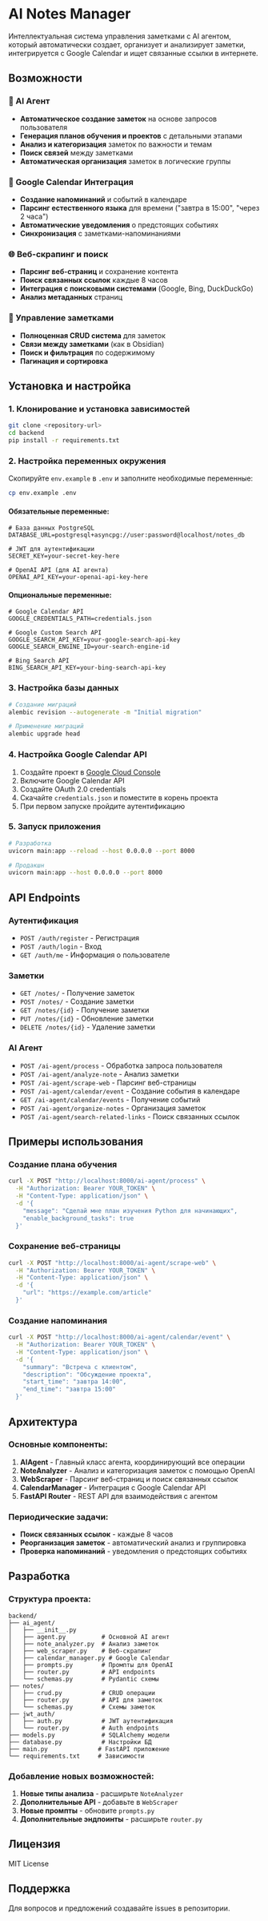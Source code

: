 # AI Notes Manager

Интеллектуальная система управления заметками с AI агентом, который автоматически создает, организует и анализирует заметки, интегрируется с Google Calendar и ищет связанные ссылки в интернете.

## Возможности

### 🤖 AI Агент

- **Автоматическое создание заметок** на основе запросов пользователя
- **Генерация планов обучения и проектов** с детальными этапами
- **Анализ и категоризация** заметок по важности и темам
- **Поиск связей** между заметками
- **Автоматическая организация** заметок в логические группы

### 📅 Google Calendar Интеграция

- **Создание напоминаний** и событий в календаре
- **Парсинг естественного языка** для времени ("завтра в 15:00", "через 2 часа")
- **Автоматические уведомления** о предстоящих событиях
- **Синхронизация** с заметками-напоминаниями

### 🌐 Веб-скрапинг и поиск

- **Парсинг веб-страниц** и сохранение контента
- **Поиск связанных ссылок** каждые 8 часов
- **Интеграция с поисковыми системами** (Google, Bing, DuckDuckGo)
- **Анализ метаданных** страниц

### 📝 Управление заметками

- **Полноценная CRUD система** для заметок
- **Связи между заметками** (как в Obsidian)
- **Поиск и фильтрация** по содержимому
- **Пагинация и сортировка**

## Установка и настройка

### 1. Клонирование и установка зависимостей

```bash
git clone <repository-url>
cd backend
pip install -r requirements.txt
```

### 2. Настройка переменных окружения

Скопируйте `env.example` в `.env` и заполните необходимые переменные:

```bash
cp env.example .env
```

#### Обязательные переменные:

```env
# База данных PostgreSQL
DATABASE_URL=postgresql+asyncpg://user:password@localhost/notes_db

# JWT для аутентификации
SECRET_KEY=your-secret-key-here

# OpenAI API (для AI агента)
OPENAI_API_KEY=your-openai-api-key-here
```

#### Опциональные переменные:

```env
# Google Calendar API
GOOGLE_CREDENTIALS_PATH=credentials.json

# Google Custom Search API
GOOGLE_SEARCH_API_KEY=your-google-search-api-key
GOOGLE_SEARCH_ENGINE_ID=your-search-engine-id

# Bing Search API
BING_SEARCH_API_KEY=your-bing-search-api-key
```

### 3. Настройка базы данных

```bash
# Создание миграций
alembic revision --autogenerate -m "Initial migration"

# Применение миграций
alembic upgrade head
```

### 4. Настройка Google Calendar API

1. Создайте проект в [Google Cloud Console](https://console.cloud.google.com/)
2. Включите Google Calendar API
3. Создайте OAuth 2.0 credentials
4. Скачайте `credentials.json` и поместите в корень проекта
5. При первом запуске пройдите аутентификацию

### 5. Запуск приложения

```bash
# Разработка
uvicorn main:app --reload --host 0.0.0.0 --port 8000

# Продакшн
uvicorn main:app --host 0.0.0.0 --port 8000
```

## API Endpoints

### Аутентификация

- `POST /auth/register` - Регистрация
- `POST /auth/login` - Вход
- `GET /auth/me` - Информация о пользователе

### Заметки

- `GET /notes/` - Получение заметок
- `POST /notes/` - Создание заметки
- `GET /notes/{id}` - Получение заметки
- `PUT /notes/{id}` - Обновление заметки
- `DELETE /notes/{id}` - Удаление заметки

### AI Агент

- `POST /ai-agent/process` - Обработка запроса пользователя
- `POST /ai-agent/analyze-note` - Анализ заметки
- `POST /ai-agent/scrape-web` - Парсинг веб-страницы
- `POST /ai-agent/calendar/event` - Создание события в календаре
- `GET /ai-agent/calendar/events` - Получение событий
- `POST /ai-agent/organize-notes` - Организация заметок
- `POST /ai-agent/search-related-links` - Поиск связанных ссылок

## Примеры использования

### Создание плана обучения

```bash
curl -X POST "http://localhost:8000/ai-agent/process" \
  -H "Authorization: Bearer YOUR_TOKEN" \
  -H "Content-Type: application/json" \
  -d '{
    "message": "Сделай мне план изучения Python для начинающих",
    "enable_background_tasks": true
  }'
```

### Сохранение веб-страницы

```bash
curl -X POST "http://localhost:8000/ai-agent/scrape-web" \
  -H "Authorization: Bearer YOUR_TOKEN" \
  -H "Content-Type: application/json" \
  -d '{
    "url": "https://example.com/article"
  }'
```

### Создание напоминания

```bash
curl -X POST "http://localhost:8000/ai-agent/calendar/event" \
  -H "Authorization: Bearer YOUR_TOKEN" \
  -H "Content-Type: application/json" \
  -d '{
    "summary": "Встреча с клиентом",
    "description": "Обсуждение проекта",
    "start_time": "завтра 14:00",
    "end_time": "завтра 15:00"
  }'
```

## Архитектура

### Основные компоненты:

1. **AIAgent** - Главный класс агента, координирующий все операции
2. **NoteAnalyzer** - Анализ и категоризация заметок с помощью OpenAI
3. **WebScraper** - Парсинг веб-страниц и поиск связанных ссылок
4. **CalendarManager** - Интеграция с Google Calendar API
5. **FastAPI Router** - REST API для взаимодействия с агентом

### Периодические задачи:

- **Поиск связанных ссылок** - каждые 8 часов
- **Реорганизация заметок** - автоматический анализ и группировка
- **Проверка напоминаний** - уведомления о предстоящих событиях

## Разработка

### Структура проекта:

```
backend/
├── ai_agent/
│   ├── __init__.py
│   ├── agent.py          # Основной AI агент
│   ├── note_analyzer.py  # Анализ заметок
│   ├── web_scraper.py    # Веб-скрапинг
│   ├── calendar_manager.py # Google Calendar
│   ├── prompts.py        # Промпты для OpenAI
│   ├── router.py         # API endpoints
│   └── schemas.py        # Pydantic схемы
├── notes/
│   ├── crud.py           # CRUD операции
│   ├── router.py         # API для заметок
│   └── schemas.py        # Схемы заметок
├── jwt_auth/
│   ├── auth.py           # JWT аутентификация
│   └── router.py         # Auth endpoints
├── models.py             # SQLAlchemy модели
├── database.py           # Настройки БД
├── main.py              # FastAPI приложение
└── requirements.txt     # Зависимости
```

### Добавление новых возможностей:

1. **Новые типы анализа** - расширьте `NoteAnalyzer`
2. **Дополнительные API** - добавьте в `WebScraper`
3. **Новые промпты** - обновите `prompts.py`
4. **Дополнительные эндпоинты** - расширьте `router.py`

## Лицензия

MIT License

## Поддержка

Для вопросов и предложений создавайте issues в репозитории.
